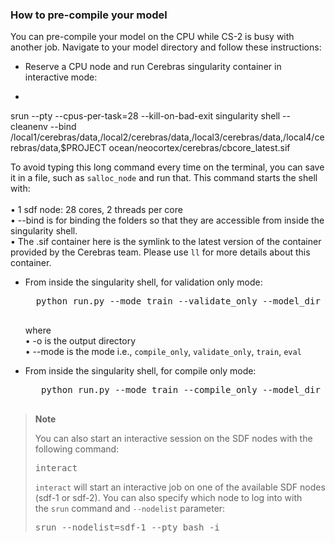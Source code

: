 
### How to pre-compile your model
You can pre-compile your model on the CPU while CS-2 is busy with another job. Navigate to your model directory and follow these instructions:

* Reserve a CPU node and run Cerebras singularity container in interactive mode:
* <pre>
srun --pty --cpus-per-task=28 --kill-on-bad-exit singularity shell --cleanenv --bind /local1/cerebras/data,/local2/cerebras/data,/local3/cerebras/data,/local4/cerebras/data,$PROJECT ocean/neocortex/cerebras/cbcore_latest.sif
</pre>

   To avoid typing this long command every time on the terminal, you can save it in a file, such as `salloc_node` and run that. This command starts the shell with:<br /> <br />
           &bullet; 1 sdf node: 28 cores, 2 threads per core<br />
         &bullet;  --bind is for binding the folders so that they are accessible from inside the singularity shell.<br />
         &bullet; The .sif container here is the symlink to the latest version of the container provided by the Cerebras team. Please use `ll` for more details about this container.

* From inside the singularity shell, for validation only mode:
    <pre>
    python run.py --mode train --validate_only --model_dir validate
    </pre>
    where <br />
      &bullet; -o is the output directory<br />
      &bullet; --mode is the mode i.e., `compile_only`, `validate_only`, `train`, `eval`

* From inside the singularity shell, for compile only mode:
    <pre>
     python run.py --mode train --compile_only --model_dir compile
    </pre>

<div class="note">
     <blockquote>
          <strong>Note</strong>
          <p>You can also start an interactive session on the SDF nodes with the following command:</p>
    <pre>interact</pre>

 <p><code>interact</code> will start an interactive job on one of the available SDF nodes (sdf-1 or sdf-2). You can also specify which node to log into with the <code>srun</code> command and <code>--nodelist</code> parameter:</p>
    <pre>srun --nodelist=sdf-1 --pty bash -i</pre>
     </blockquote>
</div> 
